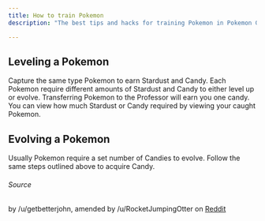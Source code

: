 ```yaml
---
title: How to train Pokemon
description: "The best tips and hacks for training Pokemon in Pokemon Go for iPhone and Android."

---
```


## Leveling a Pokemon
Capture the same type Pokemon to earn Stardust and Candy. Each Pokemon require different amounts of Stardust and Candy to either level up or evolve. Transferring Pokemon to the Professor will earn you one candy. You can view how much Stardust or Candy required by viewing your caught Pokemon.

## Evolving a Pokemon
Usually Pokemon require a set number of Candies to evolve. Follow the same steps outlined above to acquire Candy.

###### Source
by /u/getbetterjohn, amended by /u/RocketJumpingOtter on [Reddit](https://www.reddit.com/r/pokemongo/comments/4rvuj2/how_do_i_megathread_part_4/)
